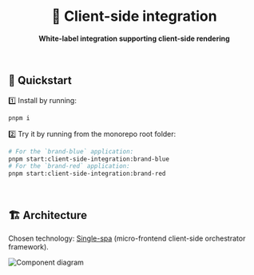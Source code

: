 <div align="center">
    <h1>🧪 Client-side integration</h1>
    <strong>White-label integration supporting client-side rendering</strong>
</div>
<br>
<br>

## 🚀 Quickstart

1️⃣ Install by running:

```bash
pnpm i
```

2️⃣ Try it by running from the monorepo root folder:

```bash
# For the `brand-blue` application:
pnpm start:client-side-integration:brand-blue
# For the `brand-red` application:
pnpm start:client-side-integration:brand-red
```

<br>

## 🏗 Architecture

Chosen technology: [Single-spa](https://single-spa.js.org/) (micro-frontend client-side orchestrator framework).

![Component diagram](https://user-images.githubusercontent.com/10498826/187178593-9dba0ea5-9f24-40ce-a846-b85ef60e376d.png)
